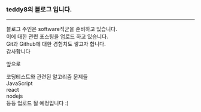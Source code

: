 ### teddy8의 블로그 입니다.

---

블로그 주인은 software직군을 준비하고 있습니다.<br>
이에 대한 관련 포스팅을 업로드 하고 있습니다.<br>
Git과 Github에 대한 경험치도 쌓고자 합니다.<br>
감사합니다<br>

앞으로<br>

코딩테스트와 관련된 알고리즘 문제들<br>
JavaScript<br>
react<br>
nodejs<br>
등등 업로드 될 예정입니다 :)<br>
